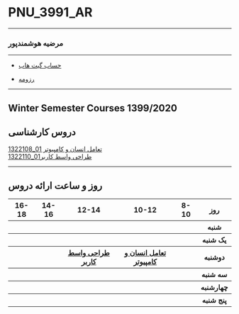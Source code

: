 # PNU_3991_AR
---------
### مرضیه هوشمندپور
 
---
- [حساب گیت هاب](https://github.com/MarziehHoushmandpour)

- [رزومه](https://marziehhoushmandpour.github.io/)


------------------
## Winter Semester Courses 1399/2020

## دروس کارشناسی

[تعامل انسان و کامپیوتر 01_1322108](https://github.com/MarziehHoushmandpour/PNU_3991_AR/tree/main/HumanComputerInteraction)
<br>
[طراحی واسط کاربر01_1322110](https://github.com/MarziehHoushmandpour/PNU_3991_AR/tree/main/UserInterfaceDesgin)

--------------
## روز و ساعت ارائه دروس

<table style="width:100%">
  <tr>
    <th >16-18</th>
    <th >14-16</th>
    <th >12-14</th>
    <th>10-12</th>
    <th>8-10</th>
    <th>روز</th>
  </tr>
  <tr>
    <th ></th>
    <th ></th>
    <th ></th>
    <th></th>
    <th></th>
    <th>شنبه</th>
  </tr>
   <tr>
    <th ></th>
    <th ></th>
    <th></th>
    <th></th>
    <th ></th>
    <th>یک شنبه</th>
  </tr>
   <tr>
     <th ></th>
     <th></th>
     <th><a href="https://github.com/AliRazavi-edu/PNU_3991/tree/master/_BSc/UserInterfaceDesgin">طراحی واسط کاربر</a></th>
     <th><a href="https://github.com/AliRazavi-edu/PNU_3991/tree/master/_BSc/HumanComputerInteraction">تعامل انسان و کامپیوتر</a></th>
    <th ></th>   
    <th>دوشنبه</th>
  </tr>
   <tr>
    <th ></th>
    <th ></th>
    <th></th>
    <th></th>
    <th ></th>
    <th>سه شنبه</th>
  </tr>
   <tr>
    <th ></th>
    <th ></th>
    <th></th>
    <th></th>
     <th ></th>
    <th>چهارشنبه</th>
  </tr>
   <tr>
    <th ></th>
     <th ></th>
     <th></th>
     <th></th>
    <th></th>
    <th>پنج شنبه</th>
  </tr>
</table>
